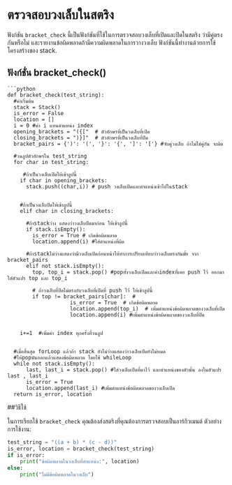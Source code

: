 # ตรวจสอบวงเล็บในสตริง

ฟังก์ชัน `bracket_check` นี้เป็นฟังก์ชันที่ใช้ในการตรวจสอบวงเล็บที่เปิดและปิดในสตริง ว่ามีคู่ตรงกันหรือไม่ และรายงานข้อผิดพลาดถ้ามีความผิดพลาดในการวางวงเล็บ ฟังก์ชันนี้ทำงานด้วยการใช้โครงสร้างของ stack.


## ฟังก์ชั่น bracket_check()

    ```python
    def bracket_check(test_string):
      #ค่าเริ่มต้น
      stack = Stack()
      is_error = False
      location = []
      i = 0 #ค่า i แทนตำแหน่ง index
      opening_brackets = "({["  # ตัวอักษรที่เป็นวงเล็บที่เปิด
      closing_brackets = ")}]"  # ตัวอักษรที่เป็นวงเล็บที่ปิด
      bracket_pairs = {')': '(', '}': '{', ']': '['} #จับคู่วงเล็บ ถ้าไม่ใช่คู่กัน จะผิด

      #วนลูปตัวอักษรใน test_string
      for char in test_string:

         #ถ้าเป็นวงเล็บเปิดให้เข้าลูปนี้
        if char in opening_brackets:
          stack.push((char,i)) # push วงเล็บเปิดและตำแหน่งเข้าไปในstack


        #ถ้าเป็นวงเล็บปิดให้เข้าลูปนี้
        elif char in closing_brackets:

          #ถ้าstackว่าง แสดงว่าวงเล็บปิดมาก่อน ให้เข้าลูปนี้
          if stack.isEmpty():
            is_error = True # เกิดข้อผิดพลาด
            location.append(i) #ใส่ตำแหน่งที่ผิด

          #ถ้าstackไม่ว่างแสดงว่ามีวงเล็บเปิดก่อนหน้าให้ทำการเปรียบเทียบว่าวงเล็บตรงกันมั้ย จาก bracket_pairs
          elif not stack.isEmpty():
            top, top_i = stack.pop() #popทั้งวงเล็บเปิดและค่าindexที่เคย push ไว้ ออกมาใส่ตัวแปร top และ top_i

            # ถ้าวงเล็บที่ปิดไม่ตรงกับวงเล็บที่เปิดที่ push ไว้ ให้เข้าลูปนี้
            if top != bracket_pairs[char]:  #
                        is_error = True  # เกิดข้อผิดพลาด
                        location.append(top_i)  # เพิ่มตำแหน่งข้อผิดพลาดของวงเล็บที่เปิด
                        location.append(i) #เพิ่มตำแหน่งข้อผิดพลาดของวงเล็บที่ปิด


        i+=1  #เพิ่มค่า index ทุกครั้งที่วนลูป


      #เมื่อสิ้นสุด forLoop แล้วถ้า stack ยังไม่ว่างแสดงว่าวงเล็บเปิดยังไม่หมด
      #ให้popมันออกแล้วแสดงข้อผิดพลาด โดยใช้ whileLoop
      while not stack.isEmpty():
          last, last_i = stack.pop() #ใส่วงเล็บเปิดที่คาไว้ และตำแหน่งของตัวนั้น ลงในตัวแปร last , last_i
          is_error = True
          location.append(last_i) #เพิ่มตำแหน่งข้อผิดพลาดของวงเล็บเปิด
      return is_error, location


##วิธีใช้

ในการเรียกใช้ `bracket_check` คุณต้องส่งสตริงที่คุณต้องการตรวจสอบเป็นอาร์กิวเมนต์ ตัวอย่างการใช้งาน:

```python
test_string = "((a + b) * (c - d))"
is_error, location = bracket_check(test_string)
if is_error:
    print("ข้อผิดพลาดในวงเล็บที่ตำแหน่ง:", location)
else:
    print("ไม่มีข้อผิดพลาดในวงเล็บ")

